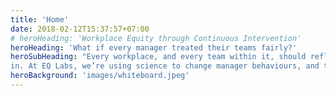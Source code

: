 ```yaml
---
title: 'Home'
date: 2018-02-12T15:37:57+07:00
# heroHeading: 'Workplace Equity through Continuous Intervention'
heroHeading: 'What if every manager treated their teams fairly?'
heroSubHeading: "Every workplace, and every team within it, should reflect the diversity of the community it is
in. At EQ Labs, we’re using science to change manager behaviours, and to disrupt long-standing patterns of career-limiting prejudice."
heroBackground: 'images/whiteboard.jpeg'
---
```

